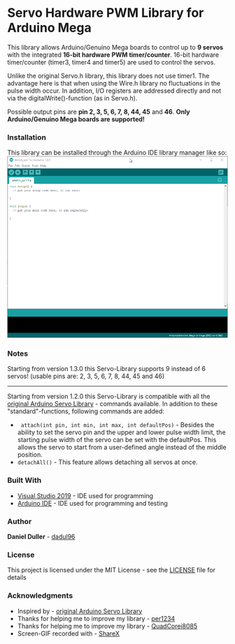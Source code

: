 # Servo Hardware PWM Library for Arduino Mega

This library allows Arduino/Genuino Mega boards to control up to **9 servos** with the integrated **16-bit hardware PWM timer/counter**.
16-bit hardware timer/counter (timer3, timer4 and timer5) are used to control the servos.

Unlike the original Servo.h library, this library does not use timer1.
The advantage here is that when using the Wire.h library no fluctuations in the pulse width occur.
In addition, I/O registers are addressed directly and not via the digitalWrite()-function (as in Servo.h).

Possible output pins are **pin 2, 3, 5, 6, 7, 8, 44, 45** and **46**. 
**Only Arduino/Genuino Mega boards are supported!**

### Installation
This library can be installed through the Arduino IDE library manager like so:
![](installation.gif)

### Notes
Starting from version 1.3.0 this Servo-Library supports 9 instead of 6 servos! (usable pins are: 2, 3, 5, 6, 7, 8, 44, 45 and 46)

---

Starting from version 1.2.0 this Servo-Library is compatible with all the [original Arduino Servo Library](https://github.com/arduino-libraries/Servo) - commands available. In addition to these "standard"-functions, following commands are added:
* ``` attach(int pin, int min, int max, int defaultPos)``` - Besides the ability to set the servo pin and the upper and lower pulse width limit, the starting pulse width of the servo can be set with the defaultPos. This allows the servo to start from a user-defined angle instead of the middle position.
* ```detachAll()``` - This feature allows detaching all servos at once.

### Built With
* [Visual Studio 2019](https://visualstudio.microsoft.com/) - IDE used for programming
* [Arduino IDE](https://www.arduino.cc/en/Main/Software) - IDE used for programming and testing

### Author
**Daniel Duller** - [dadul96](https://github.com/dadul96)

### License
This project is licensed under the MIT License - see the [LICENSE](LICENSE) file for details

### Acknowledgments
* Inspired by - [original Arduino Servo Library](https://github.com/arduino-libraries/Servo)
* Thanks for helping me to improve my library - [per1234](https://github.com/per1234)
* Thanks for helping me to improve my library - [QuadCorei8085](https://github.com/QuadCorei8085)
* Screen-GIF recorded with - [ShareX](https://getsharex.com/)
